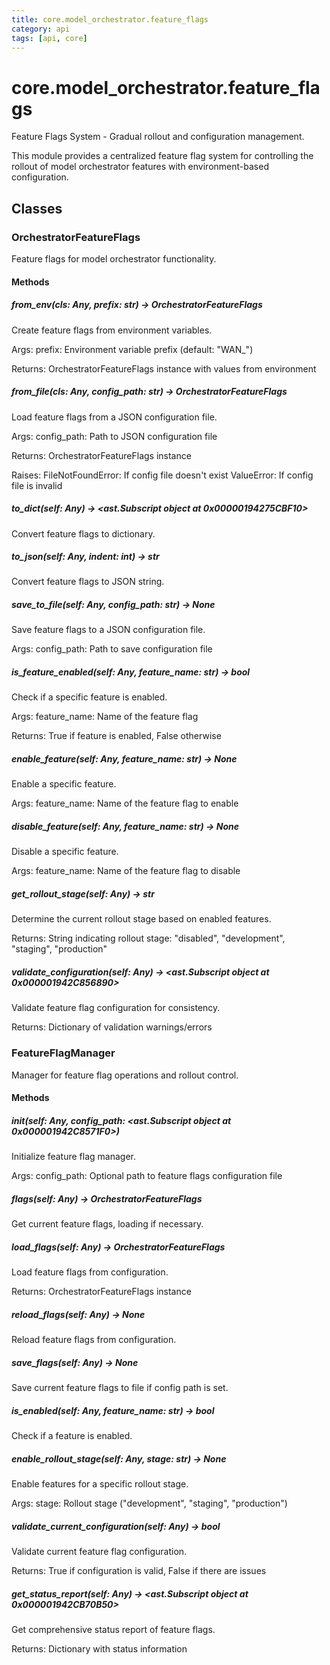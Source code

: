 ```yaml
---
title: core.model_orchestrator.feature_flags
category: api
tags: [api, core]
---
```


# core.model_orchestrator.feature_flags

Feature Flags System - Gradual rollout and configuration management.

This module provides a centralized feature flag system for controlling
the rollout of model orchestrator features with environment-based configuration.

## Classes

### OrchestratorFeatureFlags

Feature flags for model orchestrator functionality.

#### Methods

##### from_env(cls: Any, prefix: str) -> OrchestratorFeatureFlags

Create feature flags from environment variables.

Args:
    prefix: Environment variable prefix (default: "WAN_")
    
Returns:
    OrchestratorFeatureFlags instance with values from environment

##### from_file(cls: Any, config_path: str) -> OrchestratorFeatureFlags

Load feature flags from a JSON configuration file.

Args:
    config_path: Path to JSON configuration file
    
Returns:
    OrchestratorFeatureFlags instance
    
Raises:
    FileNotFoundError: If config file doesn't exist
    ValueError: If config file is invalid

##### to_dict(self: Any) -> <ast.Subscript object at 0x00000194275CBF10>

Convert feature flags to dictionary.

##### to_json(self: Any, indent: int) -> str

Convert feature flags to JSON string.

##### save_to_file(self: Any, config_path: str) -> None

Save feature flags to a JSON configuration file.

Args:
    config_path: Path to save configuration file

##### is_feature_enabled(self: Any, feature_name: str) -> bool

Check if a specific feature is enabled.

Args:
    feature_name: Name of the feature flag
    
Returns:
    True if feature is enabled, False otherwise

##### enable_feature(self: Any, feature_name: str) -> None

Enable a specific feature.

Args:
    feature_name: Name of the feature flag to enable

##### disable_feature(self: Any, feature_name: str) -> None

Disable a specific feature.

Args:
    feature_name: Name of the feature flag to disable

##### get_rollout_stage(self: Any) -> str

Determine the current rollout stage based on enabled features.

Returns:
    String indicating rollout stage: "disabled", "development", "staging", "production"

##### validate_configuration(self: Any) -> <ast.Subscript object at 0x000001942C856890>

Validate feature flag configuration for consistency.

Returns:
    Dictionary of validation warnings/errors

### FeatureFlagManager

Manager for feature flag operations and rollout control.

#### Methods

##### __init__(self: Any, config_path: <ast.Subscript object at 0x000001942C8571F0>)

Initialize feature flag manager.

Args:
    config_path: Optional path to feature flags configuration file

##### flags(self: Any) -> OrchestratorFeatureFlags

Get current feature flags, loading if necessary.

##### load_flags(self: Any) -> OrchestratorFeatureFlags

Load feature flags from configuration.

Returns:
    OrchestratorFeatureFlags instance

##### reload_flags(self: Any) -> None

Reload feature flags from configuration.

##### save_flags(self: Any) -> None

Save current feature flags to file if config path is set.

##### is_enabled(self: Any, feature_name: str) -> bool

Check if a feature is enabled.

##### enable_rollout_stage(self: Any, stage: str) -> None

Enable features for a specific rollout stage.

Args:
    stage: Rollout stage ("development", "staging", "production")

##### validate_current_configuration(self: Any) -> bool

Validate current feature flag configuration.

Returns:
    True if configuration is valid, False if there are issues

##### get_status_report(self: Any) -> <ast.Subscript object at 0x000001942CB70B50>

Get comprehensive status report of feature flags.

Returns:
    Dictionary with status information

